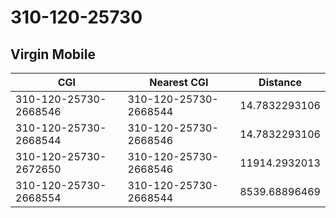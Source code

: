 # 310-120-25730
## Virgin Mobile


| CGI | Nearest CGI | Distance |
|-----|-------------|----------|
| 310-120-25730-2668546 | 310-120-25730-2668544 | 14.7832293106 |
| 310-120-25730-2668544 | 310-120-25730-2668546 | 14.7832293106 |
| 310-120-25730-2672650 | 310-120-25730-2668546 | 11914.2932013 |
| 310-120-25730-2668554 | 310-120-25730-2668544 | 8539.68896469 |
